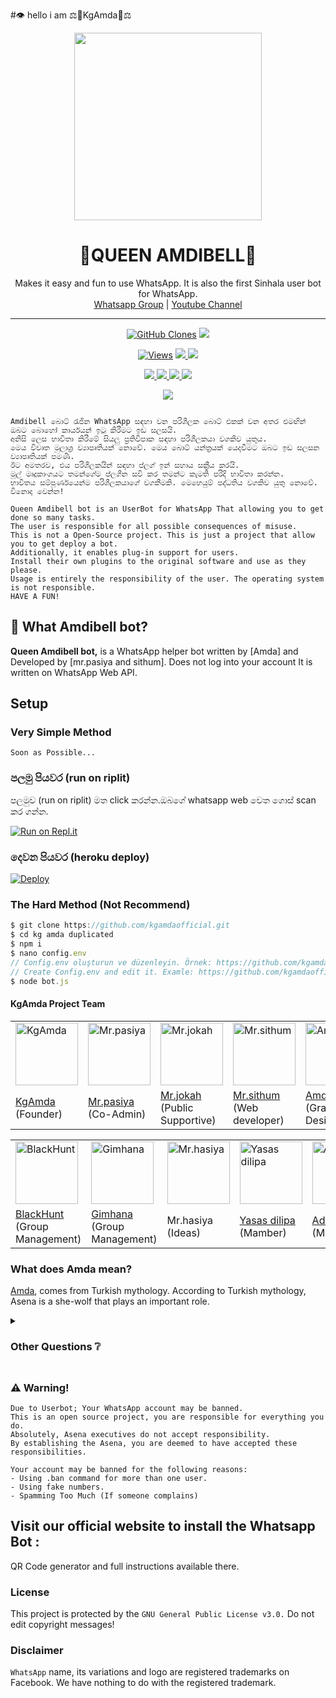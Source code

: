 #👁️ hello i am ⚖️🐝KgAmda🐝⚖️

<div align="center">
  <img src="https://i.ibb.co/QP79fy2/LOGO.jpg" width="300" height="300">      
  <h1>👸QUEEN AMDIBELL👸
</div>
<p align="center">
    Makes it easy and fun to use WhatsApp. It is also the first Sinhala user bot for WhatsApp.
    <br>
        <a href="https://chat.whatsapp.comFsG75qXAN23BI4/AAH6zisn">Whatsapp Group</a> |
        <a href="https://www.youtbe.com/channel/UCQioJ1z2MdVeK/IY7Wh9TUA">Youtube Channel</a>
    <br>
</p>

----


<p align="center">
  <a href="https://github.com/Kgamdaofficial"><img alt="GitHub Clones" src="https://img.shields.io/badge/dynamic/json?style=flat-square&label=Docker pulls&query=count&url=https://github.com/agentnox/8gh32jk565/blob/main/automated_repo.json?raw=True&logo=github"></a>
  
  </a>
  <a href="https://github.com/Kgamdaofficial">
    <img src="https://img.shields.io/docker/image-size/fusuf/whatsasena?style=flat-square&logo=github&label=Image Size">
    
  </a>
</p>

<p align="center">

  <a href="https://github.com/Kgamdaofficial">
    <img src="https://hits.seeyoufarm.com/api/count/incr/badge.svg?url=https%3A%2F%2Fgithub.com%2FBKgamdaofficial%2FAmdibell&count_bg=%2379C83D&title_bg=%23555555&icon=gitpod.svg&icon_color=%23E7E7E7&title=Views&edge_flat=false" alt="Views"/></a>
  
  </a>
  <a href="https://github.com/Kgamdaofficial/fork">
    <img src="https://img.shields.io/github/forks/Kgamdaofficial/Amdibell?label=Fork&style=social">
    
  </a>
  <a href="https://github.com/Kgamdaofficial/stargazers">
    <img src="https://img.shields.io/github/stars/Kgamdaofficial/Amdibell?style=social">
  </a>
</p>

<p align="center">
  <a href="httsp://github.com/Kgamdaofficial">
    <img src="https://img.shields.io/github/repo-size/Kgamdaofficial/Amdibell?color=purple&label=Repo%20Size&style=plastic">

  </a>
  <a href="httsp://github.com/Kgamdaofficial">
    <img src="https://img.shields.io/github/license/Kgamdaofficial/Amdibell?color=purple&label=License&style=plastic">

  </a>
  <a href="httsp://github.com/Kgamdaofficial">
    <img src="https://img.shields.io/github/languages/top/Kgamdaofficial/Amdibell?color=purple&label=Javascript&style=plastic">

  </a>
  <a href="httsp://github.com/Kgamdaofficial">
    <img src="https://img.shields.io/static/v1?label=Author&message=kg%20amda&color=purple&style=plastic">

  </a>
  </p>
 <p align="center">
  <a href="https://wa.me/94761444438">
    <img src="https://img.shields.io/badge/Contact%20Me%20On%20Whatsapp-🎭🛡️⛓️📴⚙️🔱KG%20Amda%20Bot-purple&style=plastic">

  </a>
</p>

```

Amdibell බොට් රැජින WhatsApp සඳහා වන පරිශීලක බොට් එකක් වන අතර එමඟින් ඔබට බොහෝ කාර්යයන් ඉටු කිරීමට ඉඩ සලසයි.
අනිසි ලෙස භාවිතා කිරීමේ සියලු ප්‍රතිවිපාක සඳහා පරිශීලකයා වගකිව යුතුය.
මෙය විවෘත මූලාශ්‍ර ව්‍යාපෘතියක් නොවේ. මෙය බොට් යන්ත්‍රයක් යෙදවීමට ඔබට ඉඩ සලසන ව්‍යාපෘතියක් පමණි.
ඊට අමතරව, එය පරිශීලකයින් සඳහා ප්ලග් ඉන් සහාය සක්‍රීය කරයි.
මුල් මෘදුකාංගයට තමන්ගේම ප්ලගීන සවි කර තමන්ට කැමති පරිදි භාවිතා කරන්න.
භාවිතය සම්පූර්ණයෙන්ම පරිශීලකයාගේ වගකීමකි. මෙහෙයුම් පද්ධතිය වගකිව යුතු නොවේ.
විනොද වෙන්න!
```

```
Queen Amdibell bot is an UserBot for WhatsApp That allowing you to get done so many tasks.
The user is responsible for all possible consequences of misuse.
This is not a Open-Source project. This is just a project that allow you to get deploy a bot.
Additionally, it enables plug-in support for users.
Install their own plugins to the original software and use as they please.
Usage is entirely the responsibility of the user. The operating system is not responsible.
HAVE A FUN!
```


## 🔎 What Amdibell bot?
**Queen Amdibell bot,** is a WhatsApp helper bot written by [Amda] and Developed by [mr.pasiya and sithum]. Does not log into your account It is written on WhatsApp Web API.

## Setup
### Very Simple Method
`Soon as Possible...`

### පලමු පියවර (run on riplit)
පලමුව (run on riplit) මත click කරන්න.ඔබගේ whatsapp web වෙත ගොස් scan කර ගන්න.

[![Run on Repl.it](https://replit.com/badge/github/kgamdaofficial/Amdibell)](https://replit.com/@KgAmda/QueenAmdibell-QR?v=1)

### දෙවන පියවර (heroku deploy)
[![Deploy](https://www.herokucdn.com/deploy/button.svg)](https://heroku.com/deploy?template=https://github.com/Kgamdaofficial/Amdibell)


### The Hard Method (Not Recommend)
```js
$ git clone https://github.com/kgamdaofficial.git
$ cd kg amda duplicated
$ npm i
$ nano config.env
// Config.env oluşturun ve düzenleyin. Örnek: https://github.com/kgamdaofficial/wiki/config.env-Example
// Create Config.env and edit it. Examle: https://github.com/kgamdaofficial/wiki/config.env-Example
$ node bot.js
```

#### KgAmda Project Team

<table>
										<tbody>
											<tr>
												<td><a href="httsp://github.com/kgamdaofficial/"><img src="https://i.ibb.co/fqn5sM7/LOGO.jpg" width="100" height="100" alt="KgAmda"></a></td>
												<td><a href="httsp://github.com/kgamdaofficial/"><img src="https://i.ibb.co/4my3Tvp/LOGO.jpg" width="100" height="100" alt="Mr.pasiya"></a></td>
												<td><a href="httsp://github.com/kgamdaofficial/"><img src="https://i.ibb.co/6Nb6hkx/LOGO.jpg" width="100" height="100" alt="Mr.jokah"></a></td>
												<td><a href="httsp://github.com/kgamdaofficial/"><img src="https://i.ibb.co/gdbjswr/LOGO.jpg" width="100" height="100" alt="Mr.sithum"></a></td>
												<td><a href="httsp://github.com/kgamdaofficial/"><img src="https://i.ibb.co/sWjm7g6/LOGO.jpg" width="100" height="100" alt="AmdiBell"></a></td>
										                <td><a href="httsp://github.com/kgamdaofficial/"><img src="https://i.ibb.co/hYMLjVX/LOGO.jpg" width="100" height="100" alt="Mr.kavee"></a></td>										                                                                                </tr>
											<tr>
												<td><a href="httsp://github.com/kgamdaofficial">KgAmda</a></br>(Founder)</td>
												<td><a href="httsp://github.com/kgamdaofficial/">	Mr.pasiya</a></br>(Co-Admin)</td>
												<td><a href="httsp://github.com/kgamdaofficial/">Mr.jokah</a></br>(Public Supportive)</td>
												<td><a href="httsp://github.com/kgamdaofficial">	Mr.sithum</a></br>(Web developer)</td>
												<td><a href="httsp://github.com/kgamdaofficial/">AmdiBell</a></br>(Graphic Designer)</td>
												<td><a href="httsp://github.com/kgamdaofficial">Mr.kavee</a></br>(Group Management)</td>
											</tbody>
									</table>
                  <table>
										<tbody>
											<tr>
												<td><a href="httsp://github.com/kgamdaofficial/"><img src="https://i.ibb.co/3CP2DPR/LOGO.jpg" width="100" height="100" alt="BlackHunt"></a></td>
												<td><a href="httsp://github.com/kgamdaofficial/"><img src="https://i.ibb.co/cXVY9Yw/LOGO.jpg" width="100" height="100" alt="Gimhana"></a></td>
												<td><a href="httsp://github.com/kgamdaofficial/"><img src="https://i.ibb.co/nz7BbrN/LOGO.jpg" width="100" height="100" alt="Mr.hasiya"></a></td>
												<td><a href="httsp://github.com/kgamdaofficial/"><img src="https://i.ibb.co/8gMSvBB/LOGO.jpg" width="100" height="100" alt="Yasas dilipa"></a></td>
												<td><a href="httsp://github.com/kgamdaofficial/"><img src="https://i.ibb.co/VBzzh95/LOGO.jpg" width="100" height="100" alt="Adeesha"></a></td>
				                                                        </tr>
											<tr>
												<td><a href="httsp://github.com/kgamdaofficial">BlackHunt</a></br>(Group Management)</td>
												<td><a href="httsp://github.com/kgamdaofficial/">Gimhana</a></br>(Group Management)</td>
												<td><ahref="httsp://github.com/kgamdaofficial/">Mr.hasiya</a></br>(Ideas)</td>
												<td><a href="httsp://github.com/kgamdaofficial">Yasas dilipa</a></br>(Mamber)</td>
												<td><a href="httsp://github.com/kgamdaofficial">Adeesha</a></br>(Mamber)</td>
										</tbody>
									</table>


### What does Amda mean?
[Amda](https://tr.wikipedia.org/wiki/Amda), comes from Turkish mythology. According to Turkish mythology, Asena is a she-wolf that plays an important role.

<details>
  <summary><h3>Other Questions ❔</h3></summary>

### Changing Branchs on Local Installation
Amdibell bot uses always **master** branch. If users cloned other branches, they can't able to install it.

</details>

##

### ⚠️ Warning! 
```
Due to Userbot; Your WhatsApp account may be banned.
This is an open source project, you are responsible for everything you do. 
Absolutely, Asena executives do not accept responsibility.
By establishing the Asena, you are deemed to have accepted these responsibilities.

Your account may be banned for the following reasons:
- Using .ban command for more than one user.
- Using fake numbers.
- Spamming Too Much (If someone complains)
```
	  
## Visit our official website to install the Whatsapp Bot :
QR Code generator and full instructions available there.
 
					

### License
This project is protected by the `GNU General Public License v3.0.`
Do not edit copyright messages!

### Disclaimer
`WhatsApp` name, its variations and logo are registered trademarks on Facebook. We have nothing to do with the registered trademark.

	  

	  

